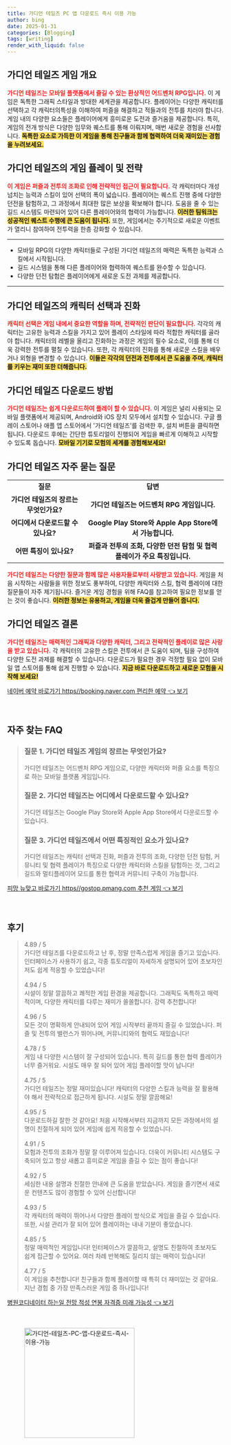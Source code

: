 ```yaml
---
title: 가디언 테일즈 PC 앱 다운로드 즉시 이용 가능
author: bing
date: 2025-01-31
categories: [Blogging]
tags: [writing]
render_with_liquid: false
---
```



<h2 id='게임 개요'>가디언 테일즈 게임 개요</h2>

<p><b><span style="color: #ee2323;">가디언 테일즈는 모바일 플랫폼에서 즐길 수 있는 환상적인 어드벤처 RPG입니다.</span></b> 이 게임은 독특한 그래픽 스타일과 방대한 세계관을 제공합니다. 플레이어는 다양한 캐릭터를 선택하고 각 캐릭터의특성을 이해하여 퍼즐을 해결하고 적들과의 전투를 치러야 합니다. 게임 내의 다양한 요소들은 플레이어에게 흥미로운 도전과 즐거움을 제공합니다. 특히, 게임의 전개 방식은 다양한 임무와 퀘스트를 통해 이뤄지며, 매번 새로운 경험을 선사합니다. <b><span style="background-color: #ffe066;">독특한 요소로 가득한 이 게임을 통해 친구들과 함께 협력하여 더욱 재미있는 경험을 누려보세요.</span></b></p>

<h2 id='게임 플레이 및 전략'>가디언 테일즈의 게임 플레이 및 전략</h2>

<p><b><span style="color: #ee2323;">이 게임은 퍼즐과 전투의 조화로 인해 전략적인 접근이 필요합니다.</span></b> 각 캐릭터마다 개성 넘치는 능력과 스킬이 있어 선택의 폭이 넓습니다. 플레이어는 퀘스트 진행 중에 다양한 던전을 탐험하고, 그 과정에서 최대한 많은 보상을 확보해야 합니다. 도움을 줄 수 있는 길드 시스템도 마련되어 있어 다른 플레이어와의 협력이 가능합니다. <b><span style="background-color: #ffe066;">이러한 팀워크는 성공적인 퀘스트 수행에 큰 도움이 됩니다.</span></b> 또한, 게임에서는 주기적으로 새로운 이벤트가 열리니 참여하여 전투력을 한층 강화할 수 있습니다.</p>

<hr />

<ul>
    <li>모바일 RPG의 다양한 캐릭터들로 구성된 가디언 테일즈의 매력은 독특한 능력과 스킬에서 시작됩니다.</li>
    <li>길드 시스템을 통해 다른 플레이어와 협력하여 퀘스트를 완수할 수 있습니다.</li>
    <li>다양한 던전 탐험은 플레이어에게 새로운 도전 과제를 제공합니다.</li>
</ul>

<hr />

<h2 id='캐릭터 선택과 진화'>가디언 테일즈의 캐릭터 선택과 진화</h2>

<p><b><span style="color: #ee2323;">캐릭터 선택은 게임 내에서 중요한 역할을 하며, 전략적인 판단이 필요합니다.</span></b> 각각의 캐릭터는 고유한 능력과 스킬을 가지고 있어 플레이 스타일에 따라 적합한 캐릭터를 골라야 합니다. 캐릭터의 레벨을 올리고 진화하는 과정은 게임의 필수 요소로, 이를 통해 더욱 강력한 전투를 펼칠 수 있습니다. 또한, 각 캐릭터의 진화를 통해 새로운 스킬을 배우거나 외형을 변경할 수 있습니다. <b><span style="background-color: #ffe066;">이들은 각각의 던전과 전투에서 큰 도움을 주며, 캐릭터를 키우는 재미 또한 더해줍니다.</span></b></p>

<h2 id='다운로드 방법'>가디언 테일즈 다운로드 방법</h2>

<p><b><span style="color: #ee2323;">가디언 테일즈는 쉽게 다운로드하여 플레이 할 수 있습니다.</span></b> 이 게임은 널리 사용되는 모바일 플랫폼에서 제공되며, Android와 iOS 장치 모두에서 설치할 수 있습니다. 구글 플레이 스토어나 애플 앱 스토어에서 '가디언 테일즈'를 검색한 후, 설치 버튼을 클릭하면 됩니다. 다운로드 후에는 간단한 튜토리얼이 진행되어 게임을 빠르게 이해하고 시작할 수 있도록 돕습니다.  <b><span style="background-color: #ffe066;">모바일 기기로 모험의 세계를 경험해보세요!</span></b></p>

<h2 id='자주 묻는 질문'>가디언 테일즈 자주 묻는 질문</h2>

<table>
    <tr>
        <td style="text-align: center; height: 17px;"><b>질문</b></td>
        <td style="text-align: center; height: 17px;"><b>답변</b></td>
    </tr>
    <tr>
        <td style="text-align: center; height: 17px;"><b>가디언 테일즈의 장르는 무엇인가요?</b></td>
        <td style="text-align: center; height: 17px;"><b>가디언 테일즈는 어드벤처 RPG 게임입니다.</b></td>
    </tr>
    <tr>
        <td style="text-align: center; height: 17px;"><b>어디에서 다운로드할 수 있나요?</b></td>
        <td style="text-align: center; height: 17px;"><b>Google Play Store와 Apple App Store에서 가능합니다.</b></td>
    </tr>
    <tr>
        <td style="text-align: center; height: 17px;"><b>어떤 특징이 있나요?</b></td>
        <td style="text-align: center; height: 17px;"><b>퍼즐과 전투의 조화, 다양한 던전 탐험 및 협력 플레이가 주요 특징입니다.</b></td>
    </tr>
</table>

<p><b><span style="color: #ee2323;">가디언 테일즈는 다양한 질문과 함께 많은 사용자들로부터 사랑받고 있습니다.</span></b> 게임을 처음 시작하는 사람들을 위한 정보도 풍부하여, 다양한 캐릭터와 스킬, 협력 플레이에 대한 질문들이 자주 제기됩니다. 즐거운 게임 경험을 위해 FAQ를 참고하여 필요한 정보를 얻는 것이 좋습니다. <b><span style="background-color: #ffe066;">이러한 정보는 유용하고, 게임을 더욱 즐겁게 만들어 줍니다.</span></b></p>

<h2 id='결론'>가디언 테일즈 결론</h2>

<p><b><span style="color: #ee2323;">가디언 테일즈는 매력적인 그래픽과 다양한 캐릭터, 그리고 전략적인 플레이로 많은 사랑을 받고 있습니다.</span></b> 각 캐릭터의 고유한 스킬은 전투에서 큰 도움이 되며, 팀을 구성하여 다양한 도전 과제를 해결할 수 있습니다. 다운로드가 필요한 경우 걱정할 필요 없이 모바일 앱 스토어를 통해 쉽게 진행할 수 있습니다. <b><span style="background-color: #ffe066;">지금 바로 다운로드하고 새로운 모험을 시작해 보세요!</span></b></p>


<p><a class="click-button" title="네이버 예약 바로가기 https//booking.naver.com 편리한 예약" href="https://adkhouse.github.io/posts/%EB%84%A4%EC%9D%B4%EB%B2%84-%EC%98%88%EC%95%BD-%EB%B0%94%EB%A1%9C%EA%B0%80%EA%B8%B0-httpsbooking.naver.com-%ED%8E%B8%EB%A6%AC%ED%95%9C-%EC%98%88%EC%95%BD/" rel="dofollow">네이버 예약 바로가기 https//booking.naver.com 편리한 예약 👈 보기</a></p><br>
<h2 id='자주_찾는_FAQ'>자주 찾는 FAQ</h2>
<div itemscope="" itemtype="https://schema.org/FAQPage"> 
<blockquote> 
<div itemscope="" itemprop="mainEntity" itemtype="https://schema.org/Question"> 
<h3 itemprop="name">질문 1. 가디언 테일즈 게임의 장르는 무엇인가요?</h3> 
<div itemscope="" itemprop="acceptedAnswer" itemtype="https://schema.org/Answer"> 
<span itemprop="text"> 
<p>가디언 테일즈는 어드벤처 RPG 게임으로, 다양한 캐릭터와 퍼즐 요소를 특징으로 하는 모바일 플랫폼 게임입니다.</p> 
</span> 
</div> 
</div> 
<div itemscope="" itemprop="mainEntity" itemtype="https://schema.org/Question"> 
<h3 itemprop="name">질문 2. 가디언 테일즈는 어디에서 다운로드할 수 있나요?</h3> 
<div itemscope="" itemprop="acceptedAnswer" itemtype="https://schema.org/Answer"> 
<span itemprop="text"> 
<p>가디언 테일즈는 Google Play Store와 Apple App Store에서 다운로드할 수 있습니다.</p> 
</span> 
</div> 
</div> 
<div itemscope="" itemprop="mainEntity" itemtype="https://schema.org/Question"> 
<h3 itemprop="name">질문 3. 가디언 테일즈에서 어떤 특징적인 요소가 있나요?</h3> 
<div itemscope="" itemprop="acceptedAnswer" itemtype="https://schema.org/Answer"> 
<span itemprop="text"> 
<p>가디언 테일즈는 캐릭터 선택과 진화, 퍼즐과 전투의 조화, 다양한 던전 탐험, 커뮤니티 및 협력 플레이가 특징으로 다양한 캐릭터와 스킬을 탐험하는 것, 그리고 길드와 멀티플레이어 모드를 통한 협력과 커뮤니티 구축이 가능합니다.</p> 
</span> 
</div> 
</div> 
</blockquote> 
</div>
<p><a class="click-button" title="피망 뉴맞고 바로가기 https//gostop.pmang.com 추천 게임" href="https://adkhouse.github.io/posts/%ED%94%BC%EB%A7%9D-%EB%89%B4%EB%A7%9E%EA%B3%A0-%EB%B0%94%EB%A1%9C%EA%B0%80%EA%B8%B0-httpsgostop.pmang.com-%EC%B6%94%EC%B2%9C-%EA%B2%8C%EC%9E%84/" rel="dofollow">피망 뉴맞고 바로가기 https//gostop.pmang.com 추천 게임 👈 보기</a></p><br>
<h2 id='후기'>후기</h2>
<div itemscope itemtype="https://schema.org/Product">
  <blockquote>
  <div itemprop="review" itemscope itemtype="https://schema.org/Review">
      <div itemprop="reviewRating" itemscope itemtype="https://schema.org/Rating"> <span itemprop="ratingValue">4.89</span> / <span itemprop="bestRating">5</span> </div>
      <span itemprop="reviewBody">가디언 테일즈를 다운로드하고 난 후, 정말 만족스럽게 게임을 즐기고 있습니다. 인터페이스가 사용하기 쉽고, 각종 튜토리얼이 자세하게 설명되어 있어 초보자인 저도 쉽게 적응할 수 있었습니다!</span>
  </div>
  <br>
  <div itemprop="review" itemscope itemtype="https://schema.org/Review">
      <div itemprop="reviewRating" itemscope itemtype="https://schema.org/Rating"> <span itemprop="ratingValue">4.94</span> / <span itemprop="bestRating">5</span> </div>
      <span itemprop="reviewBody">시설이 정말 깔끔하고 쾌적한 게임 환경을 제공합니다. 그래픽도 독특하고 매력적이며, 다양한 캐릭터를 다루는 재미가 쏠쏠합니다. 강력 추천합니다!</span>
  </div>
  <br>
  <div itemprop="review" itemscope itemtype="https://schema.org/Review">
      <div itemprop="reviewRating" itemscope itemtype="https://schema.org/Rating"> <span itemprop="ratingValue">4.96</span> / <span itemprop="bestRating">5</span> </div>
      <span itemprop="reviewBody">모든 것이 명확하게 안내되어 있어 게임 시작부터 끝까지 즐길 수 있었습니다. 퍼즐 및 전투의 밸런스가 뛰어나며, 커뮤니티와의 협력도 재밌습니다!</span>
  </div>
  <br>
  <div itemprop="review" itemscope itemtype="https://schema.org/Review">
      <div itemprop="reviewRating" itemscope itemtype="https://schema.org/Rating"> <span itemprop="ratingValue">4.78</span> / <span itemprop="bestRating">5</span> </div>
      <span itemprop="reviewBody">게임 내 다양한 시스템이 잘 구성되어 있습니다. 특히 길드를 통한 협력 플레이가 너무 즐거워요. 시설도 매우 잘 되어 있어 게임 플레이할 맛이 납니다!</span>
  </div>
  <br>
  <div itemprop="review" itemscope itemtype="https://schema.org/Review">
      <div itemprop="reviewRating" itemscope itemtype="https://schema.org/Rating"> <span itemprop="ratingValue">4.75</span> / <span itemprop="bestRating">5</span> </div>
      <span itemprop="reviewBody">가디언 테일즈는 정말 재미있습니다! 캐릭터의 다양한 스킬과 능력을 잘 활용해야 해서 전략적으로 접근하게 됩니다. 시설도 정말 깔끔해요!</span>
  </div>
  <br>
  <div itemprop="review" itemscope itemtype="https://schema.org/Review">
      <div itemprop="reviewRating" itemscope itemtype="https://schema.org/Rating"> <span itemprop="ratingValue">4.95</span> / <span itemprop="bestRating">5</span> </div>
      <span itemprop="reviewBody">다운로드하길 잘한 것 같아요! 처음 시작해서부터 지금까지 모든 과정에서의 설명이 친절하게 되어 있어 게임에 쉽게 적응할 수 있었습니다.</span>
  </div>
  <br>
  <div itemprop="review" itemscope itemtype="https://schema.org/Review">
      <div itemprop="reviewRating" itemscope itemtype="https://schema.org/Rating"> <span itemprop="ratingValue">4.91</span> / <span itemprop="bestRating">5</span> </div>
      <span itemprop="reviewBody">모험과 전투의 조화가 정말 잘 이루어져 있습니다. 더욱이 커뮤니티 시스템도 구축되어 있고 항상 새롭고 흥미로운 게임을 즐길 수 있는 점이 좋습니다!</span>
  </div>
  <br>
  <div itemprop="review" itemscope itemtype="https://schema.org/Review">
      <div itemprop="reviewRating" itemscope itemtype="https://schema.org/Rating"> <span itemprop="ratingValue">4.92</span> / <span itemprop="bestRating">5</span> </div>
      <span itemprop="reviewBody">세심한 내용 설명과 친절한 안내에 큰 도움을 받았습니다. 게임을 즐기면서 새로운 컨텐츠도 많이 경험할 수 있어 신선합니다!</span>
  </div>
  <br>
  <div itemprop="review" itemscope itemtype="https://schema.org/Review">
      <div itemprop="reviewRating" itemscope itemtype="https://schema.org/Rating"> <span itemprop="ratingValue">4.93</span> / <span itemprop="bestRating">5</span> </div>
      <span itemprop="reviewBody">각 캐릭터의 매력이 뛰어나서 다양한 플레이 방식으로 게임을 즐길 수 있습니다. 또한, 시설 관리가 잘 되어 있어 플레이하는 내내 기분이 좋았습니다.</span>
  </div>
  <br>
  <div itemprop="review" itemscope itemtype="https://schema.org/Review">
      <div itemprop="reviewRating" itemscope itemtype="https://schema.org/Rating"> <span itemprop="ratingValue">4.85</span> / <span itemprop="bestRating">5</span> </div>
      <span itemprop="reviewBody">정말 매력적인 게임입니다! 인터페이스가 깔끔하고, 설명도 친절하여 초보자도 쉽게 접근할 수 있어요. 여러 차례 반복해도 질리지 않는 매력이 있습니다!</span>
  </div>
  <br>
  <div itemprop="review" itemscope itemtype="https://schema.org/Review">
      <div itemprop="reviewRating" itemscope itemtype="https://schema.org/Rating"> <span itemprop="ratingValue">4.77</span> / <span itemprop="bestRating">5</span> </div>
      <span itemprop="reviewBody">이 게임을 추천합니다! 친구들과 함께 플레이할 때 특히 더 재미있는 것 같아요. 지난 경험 중 가장 만족스러운 게임 중 하나입니다!</span>
  </div>
  </blockquote>
</div>
<p><a class="click-button" title="병원코디네이터 하는일 전망 적성 연봉 자격증 미래 가능성" href="https://adkhouse.github.io/posts/%EB%B3%91%EC%9B%90%EC%BD%94%EB%94%94%EB%84%A4%EC%9D%B4%ED%84%B0-%ED%95%98%EB%8A%94%EC%9D%BC-%EC%A0%84%EB%A7%9D-%EC%A0%81%EC%84%B1-%EC%97%B0%EB%B4%89-%EC%9E%90%EA%B2%A9%EC%A6%9D-%EB%AF%B8%EB%9E%98-%EA%B0%80%EB%8A%A5%EC%84%B1/" rel="dofollow">병원코디네이터 하는일 전망 적성 연봉 자격증 미래 가능성 👈 보기</a></p><br>
<figure class="image"><img src="https://adkhouse.github.io/assets/img/thumbnail/가디언-테일즈-PC-앱-다운로드-즉시-이용-가능.webp" alt="가디언-테일즈-PC-앱-다운로드-즉시-이용-가능" width="256" height="256"></figure>